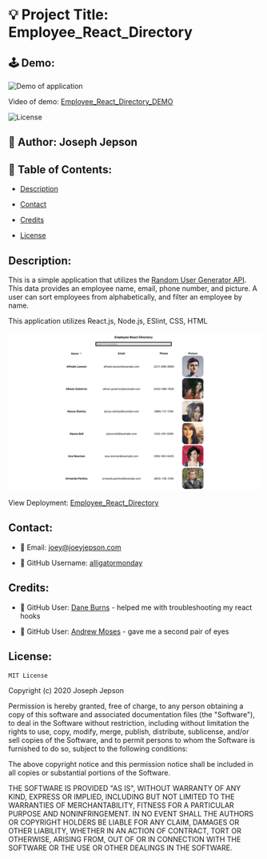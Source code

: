 # 💡 Project Title: Employee_React_Directory

## 🕹 Demo:

![Demo of application](public/assets/Employee_React_Directory_DEMO.gif)

Video of demo: [Employee_React_Directory_DEMO](https://drive.google.com/file/d/1gMT6DVteN0EC1KBZ5hVvBozQe0tVLhJn/view) 

![License](https://img.shields.io/badge/License-MIT-yellow) 
## 👤 Author: Joseph Jepson 

  ## 📜 Table of Contents: 

  * [Description](#Description) 

  * [Contact](#Contact) 

  * [Credits](#Credits) 

  * [License](#License) 

  ## Description: 
This is a simple application that utilizes the [Random User Generator API](https://randomuser.me/). This data provides an employee name, email, phone number, and picture. A user can sort employees from alphabetically, and filter an employee by name. 

This application utilizes React.js, Node.js, ESlint, CSS, HTML

![Image of DEMO application](public/assets/DEMO_image.png)

View Deployment: [Employee_React_Directory](https://alligatormonday.github.io/Employee_React_Directory/)

  ## Contact: 
 
  * 💌  Email: joey@joeyjepson.com 
 
  * 👤  GitHub Username: [alligatormonday](https://github.com/alligatormonday) 

  ## Credits: 
 
  * 👤  GitHub User: [Dane Burns](https://github.com/daneburns) - helped me with troubleshooting my react hooks

  * 👤  GitHub User: [Andrew Moses](https://github.com/andrewmosesdrive) - gave me a second pair of eyes  

  ## License: 
 
  
    MIT License

Copyright (c) 2020 Joseph Jepson

Permission is hereby granted, free of charge, to any person obtaining a copy
of this software and associated documentation files (the "Software"), to deal
in the Software without restriction, including without limitation the rights
to use, copy, modify, merge, publish, distribute, sublicense, and/or sell
copies of the Software, and to permit persons to whom the Software is
furnished to do so, subject to the following conditions:

The above copyright notice and this permission notice shall be included in all
copies or substantial portions of the Software.

THE SOFTWARE IS PROVIDED "AS IS", WITHOUT WARRANTY OF ANY KIND, EXPRESS OR
IMPLIED, INCLUDING BUT NOT LIMITED TO THE WARRANTIES OF MERCHANTABILITY,
FITNESS FOR A PARTICULAR PURPOSE AND NONINFRINGEMENT. IN NO EVENT SHALL THE
AUTHORS OR COPYRIGHT HOLDERS BE LIABLE FOR ANY CLAIM, DAMAGES OR OTHER
LIABILITY, WHETHER IN AN ACTION OF CONTRACT, TORT OR OTHERWISE, ARISING FROM,
OUT OF OR IN CONNECTION WITH THE SOFTWARE OR THE USE OR OTHER DEALINGS IN THE
SOFTWARE.